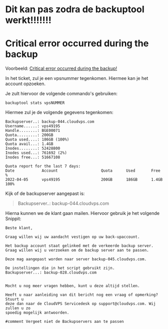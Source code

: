 <h1> Dit kan pas zodra de backuptool werkt!!!!!!! </h1>

<h1> Critical error occurred during the backup </h1>

Voorbeeld: [Critical error occurred during the backup!](https://cerberus.office.xl-is.net/index.php/profiles/ticket/ACB-76466-976)

In het ticket, zul je een vpsnummer tegenkomen. Hiermee kan je het account opzoeken.

Je zult hiervoor de volgende commando's gebruiken:

```
backuptool stats vpsNUMMER
```

Hiermee zul je de volgende gegevens tegenkomen:

~~~
Backupserver..: backup-044.cloudvps.com
Username......: vps49195
Handle........: BGE00071
Quota.........: 200GB
Quota used....: 186GB (100%)
Quota avail...: 1.4GB
Inodes........: 52428800
Inodes used...: 761692 (2%)
Inodes free...: 51667108

Quota report for the last 7 days:
Date            Account                   Quota      Used       Free       %    
2022-04-05      vps49195                  200GB      186GB      1.4GB      100% 
~~~

Kijk of de backupserver aangepast is:

> Backupserver..: backup-044.cloudvps.com


Hierna kunnen we de klant gaan mailen. Hiervoor gebruik je het volgende Snippit:
~~~
Beste klant,

Graag willen wij uw aandacht vestigen op uw back-upaccount.

Het backup account staat gelinked met de verkeerde backup server.
Graag willen wij u verzoeken om de backup server aan te passen.

Deze mag aangepast worden naar server backup-045.cloudvps.com.

De instellingen die in het script gebruikt zijn.
Backupserver...: backup-028.cloudvps.com


Mocht u nog meer vragen hebben, kunt u deze altijd stellen.

Heeft u naar aanleiding van dit bericht nog een vraag of opmerking? Stuurt u
deze dan naar de CloudVPS Servicedesk op support@cloudvps.com. Wij zullen u zo
spoedig mogelijk antwoorden.

#comment Vergeet niet de Backupservers aan te passen
~~~

